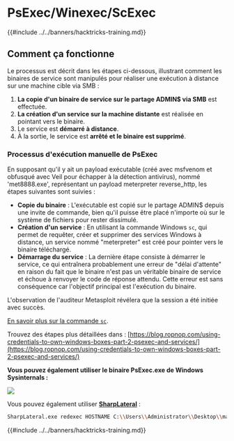 # PsExec/Winexec/ScExec

{{#include ../../banners/hacktricks-training.md}}

## Comment ça fonctionne

Le processus est décrit dans les étapes ci-dessous, illustrant comment les binaires de service sont manipulés pour réaliser une exécution à distance sur une machine cible via SMB :

1. **La copie d'un binaire de service sur le partage ADMIN$ via SMB** est effectuée.
2. **La création d'un service sur la machine distante** est réalisée en pointant vers le binaire.
3. Le service est **démarré à distance**.
4. À la sortie, le service est **arrêté et le binaire est supprimé**.

### **Processus d'exécution manuelle de PsExec**

En supposant qu'il y ait un payload exécutable (créé avec msfvenom et obfusqué avec Veil pour échapper à la détection antivirus), nommé 'met8888.exe', représentant un payload meterpreter reverse_http, les étapes suivantes sont suivies :

- **Copie du binaire** : L'exécutable est copié sur le partage ADMIN$ depuis une invite de commande, bien qu'il puisse être placé n'importe où sur le système de fichiers pour rester dissimulé.
- **Création d'un service** : En utilisant la commande Windows `sc`, qui permet de requêter, créer et supprimer des services Windows à distance, un service nommé "meterpreter" est créé pour pointer vers le binaire téléchargé.
- **Démarrage du service** : La dernière étape consiste à démarrer le service, ce qui entraînera probablement une erreur de "délai d'attente" en raison du fait que le binaire n'est pas un véritable binaire de service et échoue à renvoyer le code de réponse attendu. Cette erreur est sans conséquence car l'objectif principal est l'exécution du binaire.

L'observation de l'auditeur Metasploit révélera que la session a été initiée avec succès.

[En savoir plus sur la commande `sc`](https://technet.microsoft.com/en-us/library/bb490995.aspx).

Trouvez des étapes plus détaillées dans : [https://blog.ropnop.com/using-credentials-to-own-windows-boxes-part-2-psexec-and-services/](https://blog.ropnop.com/using-credentials-to-own-windows-boxes-part-2-psexec-and-services/)

**Vous pouvez également utiliser le binaire PsExec.exe de Windows Sysinternals :**

![](<../../images/image (928).png>)

Vous pouvez également utiliser [**SharpLateral**](https://github.com/mertdas/SharpLateral) :
```bash
SharpLateral.exe redexec HOSTNAME C:\\Users\\Administrator\\Desktop\\malware.exe.exe malware.exe ServiceName
```
{{#include ../../banners/hacktricks-training.md}}
